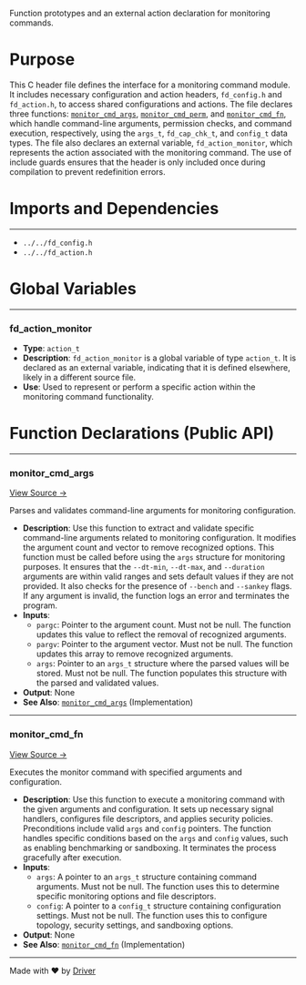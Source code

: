 <!--------------------------------------------------------------------------------->
<!-- IMPORTANT: This file is auto-generated by Driver (https://driver.ai). -------->
<!-- Manual edits may be overwritten on future commits. --------------------------->
<!--------------------------------------------------------------------------------->

Function prototypes and an external action declaration for monitoring commands.

# Purpose
This C header file defines the interface for a monitoring command module. It includes necessary configuration and action headers, `fd_config.h` and `fd_action.h`, to access shared configurations and actions. The file declares three functions: [`monitor_cmd_args`](<#monitor_cmd_args>), [`monitor_cmd_perm`](<#monitor_cmd_perm>), and [`monitor_cmd_fn`](<#monitor_cmd_fn>), which handle command-line arguments, permission checks, and command execution, respectively, using the `args_t`, `fd_cap_chk_t`, and `config_t` data types. The file also declares an external variable, `fd_action_monitor`, which represents the action associated with the monitoring command. The use of include guards ensures that the header is only included once during compilation to prevent redefinition errors.
# Imports and Dependencies

---
- `../../fd_config.h`
- `../../fd_action.h`


# Global Variables

---
### fd\_action\_monitor
- **Type**: ``action_t``
- **Description**: `fd_action_monitor` is a global variable of type `action_t`. It is declared as an external variable, indicating that it is defined elsewhere, likely in a different source file.
- **Use**: Used to represent or perform a specific action within the monitoring command functionality.


# Function Declarations (Public API)

---
### monitor\_cmd\_args<!-- {{#callable_declaration:monitor_cmd_args}} -->
[View Source →](<../../../../../../../src/app/shared/commands/monitor/monitor.h#L7>)

Parses and validates command-line arguments for monitoring configuration.
- **Description**: Use this function to extract and validate specific command-line arguments related to monitoring configuration. It modifies the argument count and vector to remove recognized options. This function must be called before using the `args` structure for monitoring purposes. It ensures that the `--dt-min`, `--dt-max`, and `--duration` arguments are within valid ranges and sets default values if they are not provided. It also checks for the presence of `--bench` and `--sankey` flags. If any argument is invalid, the function logs an error and terminates the program.
- **Inputs**:
    - `pargc`: Pointer to the argument count. Must not be null. The function updates this value to reflect the removal of recognized arguments.
    - `pargv`: Pointer to the argument vector. Must not be null. The function updates this array to remove recognized arguments.
    - `args`: Pointer to an `args_t` structure where the parsed values will be stored. Must not be null. The function populates this structure with the parsed and validated values.
- **Output**: None
- **See Also**: [`monitor_cmd_args`](<monitor.c.md#monitor_cmd_args>)  (Implementation)


---
### monitor\_cmd\_fn<!-- {{#callable_declaration:monitor_cmd_fn}} -->
[View Source →](<../../../../../../../src/app/shared/commands/monitor/monitor.h#L11>)

Executes the monitor command with specified arguments and configuration.
- **Description**: Use this function to execute a monitoring command with the given arguments and configuration. It sets up necessary signal handlers, configures file descriptors, and applies security policies. Preconditions include valid `args` and `config` pointers. The function handles specific conditions based on the `args` and `config` values, such as enabling benchmarking or sandboxing. It terminates the process gracefully after execution.
- **Inputs**:
    - `args`: A pointer to an `args_t` structure containing command arguments. Must not be null. The function uses this to determine specific monitoring options and file descriptors.
    - `config`: A pointer to a `config_t` structure containing configuration settings. Must not be null. The function uses this to configure topology, security settings, and sandboxing options.
- **Output**: None
- **See Also**: [`monitor_cmd_fn`](<monitor.c.md#monitor_cmd_fn>)  (Implementation)



---
Made with ❤️ by [Driver](https://www.driver.ai/)
